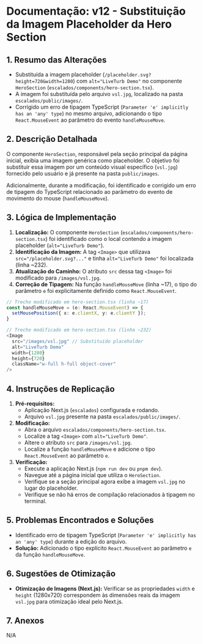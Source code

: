 # Documentação: v12 - Substituição da Imagem Placeholder da Hero Section

## 1. Resumo das Alterações
- Substituída a imagem placeholder (`/placeholder.svg?height=720&width=1280`) com `alt="LiveTurb Demo"` no componente `HeroSection` (`escalados/components/hero-section.tsx`).
- A imagem foi substituída pelo arquivo `vsl.jpg`, localizado na pasta `escalados/public/images/`.
- Corrigido um erro de tipagem TypeScript (`Parameter 'e' implicitly has an 'any' type`) no mesmo arquivo, adicionando o tipo `React.MouseEvent` ao parâmetro do evento `handleMouseMove`.

## 2. Descrição Detalhada
O componente `HeroSection`, responsável pela seção principal da página inicial, exibia uma imagem genérica como placeholder. O objetivo foi substituir essa imagem por um conteúdo visual específico (`vsl.jpg`) fornecido pelo usuário e já presente na pasta `public/images`.

Adicionalmente, durante a modificação, foi identificado e corrigido um erro de tipagem do TypeScript relacionado ao parâmetro do evento de movimento do mouse (`handleMouseMove`).

## 3. Lógica de Implementação
1.  **Localização:** O componente `HeroSection` (`escalados/components/hero-section.tsx`) foi identificado como o local contendo a imagem placeholder (`alt="LiveTurb Demo"`).
2.  **Identificação da Imagem:** A tag `<Image>` que utilizava `src="/placeholder.svg?..."` e tinha `alt="LiveTurb Demo"` foi localizada (linha ~232).
3.  **Atualização do Caminho:** O atributo `src` dessa tag `<Image>` foi modificado para `/images/vsl.jpg`.
4.  **Correção de Tipagem:** Na função `handleMouseMove` (linha ~17), o tipo do parâmetro `e` foi explicitamente definido como `React.MouseEvent`.

```typescript
// Trecho modificado em hero-section.tsx (linha ~17)
const handleMouseMove = (e: React.MouseEvent) => {
  setMousePosition({ x: e.clientX, y: e.clientY });
}

// Trecho modificado em hero-section.tsx (linha ~232)
<Image
  src="/images/vsl.jpg" // Substituído placeholder
  alt="LiveTurb Demo"
  width={1280}
  height={720}
  className="w-full h-full object-cover"
/>
```

## 4. Instruções de Replicação
1.  **Pré-requisitos:**
    - Aplicação Next.js (`escalados`) configurada e rodando.
    - Arquivo `vsl.jpg` presente na pasta `escalados/public/images/`.
2.  **Modificação:**
    - Abra o arquivo `escalados/components/hero-section.tsx`.
    - Localize a tag `<Image>` com `alt="LiveTurb Demo"`.
    - Altere o atributo `src` para `/images/vsl.jpg`.
    - Localize a função `handleMouseMove` e adicione o tipo `React.MouseEvent` ao parâmetro `e`.
3.  **Verificação:**
    - Execute a aplicação Next.js (`npm run dev` ou `pnpm dev`).
    - Navegue até a página inicial que utiliza o `HeroSection`.
    - Verifique se a seção principal agora exibe a imagem `vsl.jpg` no lugar do placeholder.
    - Verifique se não há erros de compilação relacionados à tipagem no terminal.

## 5. Problemas Encontrados e Soluções
- Identificado erro de tipagem TypeScript (`Parameter 'e' implicitly has an 'any' type`) durante a edição do arquivo.
- **Solução:** Adicionado o tipo explícito `React.MouseEvent` ao parâmetro `e` da função `handleMouseMove`.

## 6. Sugestões de Otimização
- **Otimização de Imagens (Next.js):** Verificar se as propriedades `width` e `height` (1280x720) correspondem às dimensões reais da imagem `vsl.jpg` para otimização ideal pelo Next.js.

## 7. Anexos
N/A
